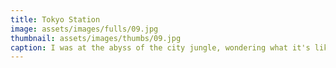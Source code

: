 ```yaml
---
title: Tokyo Station
image: assets/images/fulls/09.jpg
thumbnail: assets/images/thumbs/09.jpg
caption: I was at the abyss of the city jungle, wondering what it's like to have a cup of tea on top of the buildings.
---
```

